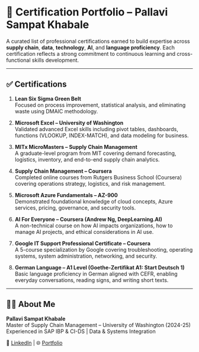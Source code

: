 # 📜 Certification Portfolio – Pallavi Sampat Khabale

A curated list of professional certifications earned to build expertise across **supply chain**, **data**, **technology**, **AI**, and **language proficiency**. Each certification reflects a strong commitment to continuous learning and cross-functional skills development.

---

## ✅ Certifications

1. **Lean Six Sigma Green Belt**  
   Focused on process improvement, statistical analysis, and eliminating waste using DMAIC methodology.

2. **Microsoft Excel – University of Washington**  
   Validated advanced Excel skills including pivot tables, dashboards, functions (VLOOKUP, INDEX-MATCH), and data modeling for business.

3. **MITx MicroMasters – Supply Chain Management**  
   A graduate-level program from MIT covering demand forecasting, logistics, inventory, and end-to-end supply chain analytics.

4. **Supply Chain Management – Coursera**  
   Completed online courses from Rutgers Business School (Coursera) covering operations strategy, logistics, and risk management.

5. **Microsoft Azure Fundamentals – AZ-900**  
   Demonstrated foundational knowledge of cloud concepts, Azure services, pricing, governance, and security tools.

6. **AI For Everyone – Coursera (Andrew Ng, DeepLearning.AI)**  
   A non-technical course on how AI impacts organizations, how to manage AI projects, and ethical considerations in AI use.

7. **Google IT Support Professional Certificate – Coursera**  
   A 5-course specialization by Google covering troubleshooting, operating systems, system administration, networking, and security.

8. **German Language – A1 Level (Goethe-Zertifikat A1: Start Deutsch 1)**  
   Basic language proficiency in German aligned with CEFR, enabling everyday conversations, reading signs, and writing short texts.

---

## 👩‍💻 About Me

**Pallavi Sampat Khabale**  
Master of Supply Chain Management – University of Washington  (2024-25)
Experienced in SAP IBP & CI-DS | Data & Systems Integration

🔗 [LinkedIn](https://www.linkedin.com/in/pallavi-khabale) | 🌐 [Portfolio](https://pallavi-khabale.github.io/PallaviKhabalePortfolio/)

